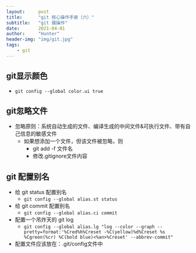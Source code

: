 ```yaml
---
layout:     post
title:      "git 核心操作手册（六）"
subtitle:   "git 骚操作"
date:       2021-04-01
author:     "Hunter"
header-img: "img/git.jpg"
tags:
    - git
---
```



## git显示颜色
- `git config --global color.ui true`

## git忽略文件

 - 忽略原则：系统自动生成的文件、编译生成的中间文件&可执行文件、带有自己信息的敏感文件 
   - 如果想添加一个文件，但该文件被忽略，则
      - git add -f 文件名
      - 修改.gitignore文件内容

## git 配置别名
- 	给 git status 配置别名
	- `git config --global alias.st status`
-  给 git commit 配置别名
	- `git config --global alias.ci commit`
- 配置一个吊炸天的 git log
	- `git config --global alias.lg "log --color --graph --pretty=format:'%Cred%h%Creset -%C(yellow)%d%Creset %s %Cgreen(%cr) %C(bold blue)<%an>%Creset' --abbrev-commit"`
- 配置文件应该放在：.git/config文件中